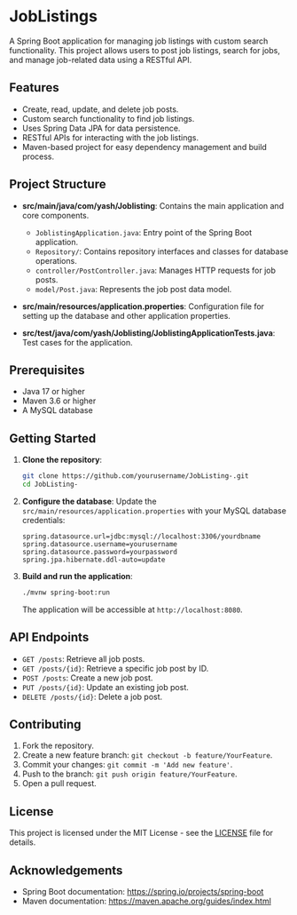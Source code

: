 
# JobListings

A Spring Boot application for managing job listings with custom search functionality. This project allows users to post job listings, search for jobs, and manage job-related data using a RESTful API.

## Features
- Create, read, update, and delete job posts.
- Custom search functionality to find job listings.
- Uses Spring Data JPA for data persistence.
- RESTful APIs for interacting with the job listings.
- Maven-based project for easy dependency management and build process.

## Project Structure
- **src/main/java/com/yash/Joblisting**: Contains the main application and core components.
  - `JoblistingApplication.java`: Entry point of the Spring Boot application.
  - `Repository/`: Contains repository interfaces and classes for database operations.
  - `controller/PostController.java`: Manages HTTP requests for job posts.
  - `model/Post.java`: Represents the job post data model.

- **src/main/resources/application.properties**: Configuration file for setting up the database and other application properties.

- **src/test/java/com/yash/Joblisting/JoblistingApplicationTests.java**: Test cases for the application.

## Prerequisites
- Java 17 or higher
- Maven 3.6 or higher
- A MySQL database

## Getting Started
1. **Clone the repository**:
   ```bash
   git clone https://github.com/yourusername/JobListing-.git
   cd JobListing-
   ```

2. **Configure the database**:
   Update the `src/main/resources/application.properties` with your MySQL database credentials:
   ```properties
   spring.datasource.url=jdbc:mysql://localhost:3306/yourdbname
   spring.datasource.username=yourusername
   spring.datasource.password=yourpassword
   spring.jpa.hibernate.ddl-auto=update
   ```

3. **Build and run the application**:
   ```bash
   ./mvnw spring-boot:run
   ```
   The application will be accessible at `http://localhost:8080`.

## API Endpoints
- `GET /posts`: Retrieve all job posts.
- `GET /posts/{id}`: Retrieve a specific job post by ID.
- `POST /posts`: Create a new job post.
- `PUT /posts/{id}`: Update an existing job post.
- `DELETE /posts/{id}`: Delete a job post.

## Contributing
1. Fork the repository.
2. Create a new feature branch: `git checkout -b feature/YourFeature`.
3. Commit your changes: `git commit -m 'Add new feature'`.
4. Push to the branch: `git push origin feature/YourFeature`.
5. Open a pull request.

## License
This project is licensed under the MIT License - see the [LICENSE](LICENSE) file for details.

## Acknowledgements
- Spring Boot documentation: https://spring.io/projects/spring-boot
- Maven documentation: https://maven.apache.org/guides/index.html
